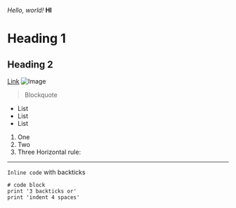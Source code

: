 *Hello, world!*
**HI**
# Heading 1
## Heading 2
[Link](http://a.com)
![Image](http://url/a.png)
> Blockquote
* List
* List
* List
1. One
2. Two
3. Three
Horizontal rule:

---
`Inline code` with backticks
```
# code block
print '3 backticks or'
print 'indent 4 spaces'
```

